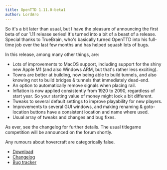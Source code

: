 ```yaml
---
title: OpenTTD 1.11.0-beta1
author: LordAro
---
```


So it's a bit later than usual, but I have the pleasure of announcing the first beta of our 1.11 release series!
It's turned into a bit of a beast of a release.
Special thanks to TrueBrain, who's basically turned OpenTTD into his full-time job over the last few months and has helped squash lots of bugs.

In this release, among many other things, are:
* Lots of improvements to MacOS support, including support for the shiny new Apple M1 (and also Windows ARM, but that's rather less exciting).
* Towns are better at building, now being able to build tunnels, and also knowing not to build bridges & tunnels that immediately dead-end.
* An option to automatically remove signals when placing rail.
* Inflation is now applied consistently from 1920 to 2090, regardless of start year. So your starting value of money might look a bit different.
* Tweaks to several default settings to improve playability for new players.
* Improvements to several GUI windows, and making renaming & goto-location buttons have a consistent location and name where used.
* Usual array of tweaks and changes and bug fixes.

As ever, see the changelog for further details.
The usual titlegame competition will be announced on the forum shortly.

Any rumours about hovercraft are categorically false.

* [Download](https://www.openttd.org/downloads/openttd-releases/testing.html)
* [Changelog](https://cdn.openttd.org/openttd-releases/1.11.0-beta1/changelog.txt)
* [Bug tracker](https://github.com/OpenTTD/OpenTTD/issues)
